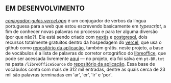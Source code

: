 ## EM DESENVOLVIMENTO

_[conjugador-gules.vercel.app](https://conjugador-gules.vercel.app)_ 
é um conjugador de verbos da língua portuguesa para a web que 
estou escrevendo basicamente em _typescript_, a fim de conhecer novas palavras no processo 
e para ter alguma diversão (por que não?).
Ele está sendo criado com [nextjs](https://nextjs.org/) 
e [postgresql](https://www.postgresql.org/), dois recursos totalmente
gratuitos dentro da hospedagem do [vercel](https://vercel.com), que usa o github como 
[repositório da aplicação](https://github.com/renribsilva/conjugador),
também grátis. neste projeto, a base de vocábulos é a lista de palavras do corretor 
ortográfico do [libreoffice](https://pt-br.libreoffice.org/), que pode ser acessada
livremente [aqui](https://cgit.freedesktop.org/libreoffice/dictionaries/plain/pt_BR/pt_BR.dic)
— no projeto, ela foi salva em `pt-BR.txt` na pasta `/libreOfficeSource` do 
[repositório da aplicação](https://github.com/renribsilva/conjugador).
Essa base de vocábulos conta com mais de 312 mil entradas, dentre as quais
cerca de 23 mil são palavras terminadas em 'ar', 'er', 'ir' e 'por'.